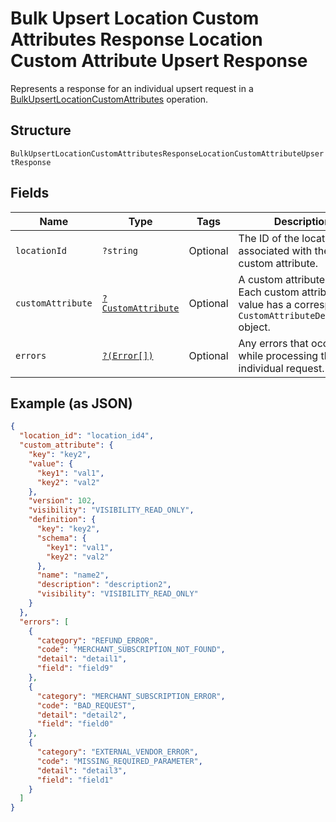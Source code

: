 
# Bulk Upsert Location Custom Attributes Response Location Custom Attribute Upsert Response

Represents a response for an individual upsert request in a [BulkUpsertLocationCustomAttributes](../../doc/apis/location-custom-attributes.md#bulk-upsert-location-custom-attributes) operation.

## Structure

`BulkUpsertLocationCustomAttributesResponseLocationCustomAttributeUpsertResponse`

## Fields

| Name | Type | Tags | Description | Getter | Setter |
|  --- | --- | --- | --- | --- | --- |
| `locationId` | `?string` | Optional | The ID of the location associated with the custom attribute. | getLocationId(): ?string | setLocationId(?string locationId): void |
| `customAttribute` | [`?CustomAttribute`](../../doc/models/custom-attribute.md) | Optional | A custom attribute value. Each custom attribute value has a corresponding<br>`CustomAttributeDefinition` object. | getCustomAttribute(): ?CustomAttribute | setCustomAttribute(?CustomAttribute customAttribute): void |
| `errors` | [`?(Error[])`](../../doc/models/error.md) | Optional | Any errors that occurred while processing the individual request. | getErrors(): ?array | setErrors(?array errors): void |

## Example (as JSON)

```json
{
  "location_id": "location_id4",
  "custom_attribute": {
    "key": "key2",
    "value": {
      "key1": "val1",
      "key2": "val2"
    },
    "version": 102,
    "visibility": "VISIBILITY_READ_ONLY",
    "definition": {
      "key": "key2",
      "schema": {
        "key1": "val1",
        "key2": "val2"
      },
      "name": "name2",
      "description": "description2",
      "visibility": "VISIBILITY_READ_ONLY"
    }
  },
  "errors": [
    {
      "category": "REFUND_ERROR",
      "code": "MERCHANT_SUBSCRIPTION_NOT_FOUND",
      "detail": "detail1",
      "field": "field9"
    },
    {
      "category": "MERCHANT_SUBSCRIPTION_ERROR",
      "code": "BAD_REQUEST",
      "detail": "detail2",
      "field": "field0"
    },
    {
      "category": "EXTERNAL_VENDOR_ERROR",
      "code": "MISSING_REQUIRED_PARAMETER",
      "detail": "detail3",
      "field": "field1"
    }
  ]
}
```

